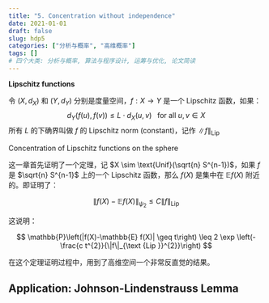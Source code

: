 ```yaml
---
title: "5. Concentration without independence"
date: 2021-01-01
draft: false
slug: hdp5
categories: ["分析与概率", "高维概率"]
tags: []
# 四个大类: 分析与概率, 算法与程序设计, 运筹与优化, 论文简读
---
```




**Lipschitz functions**

令 $(X, d_X)$ 和 $(Y, d_Y)$ 分别是度量空间，$f: X\to Y$ 是一个 Lipschitz 函数，如果：
$$
d_Y(f(u), f(v)) \leq L \cdot d_X(u, v) \;\; \text{ for all } u, v \in X
$$
所有 $L$ 的下确界叫做 $f$ 的 Lipschitz norm (constant)，记作 $\|f\|_{\text{Lip}}$







Concentration of Lipschitz functions on the sphere

这一章首先证明了一个定理，记 $X \sim \text{Unif}(\sqrt{n} S^{n-1})$，如果 $f$ 是 $\sqrt{n} S^{n-1}$ 上的一个 Lipschitz 函数，那么 $f(X)$ 是集中在 $\mathbb{E} f(X)$ 附近的。即证明了：

$$
\|f(X)-\mathbb{E} f(X)\|_{\psi_{2}} \leq C\|f\|_{\text {Lip }}
$$

这说明：

$$
\mathbb{P}\left(|f(X)-\mathbb{E} f(X)| \geq t\right) \leq 2 \exp \left(-\frac{c t^{2}}{\|f\|_{\text {Lip }}^{2}}\right)
$$

在这个定理证明过程中，用到了高维空间一个非常反直觉的结果。





## Application: Johnson-Lindenstrauss Lemma




